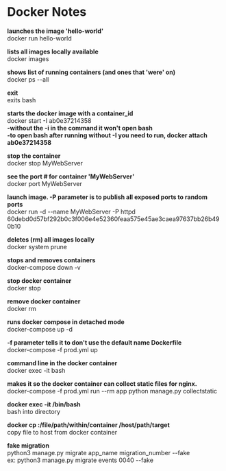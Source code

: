 # Docker Notes

**launches the image 'hello-world'**  
docker run hello-world

**lists all images locally available**  
docker images

**shows list of running containers (and ones that 'were' on)**  
docker ps --all

**exit**  
exits bash

**starts the docker image with a container_id**  
docker start -I ab0e37214358  
**-without the -i in the command it won't open bash**  
**-to open bash after running without -I you need to run, docker attach ab0e37214358**

**stop the container**  
docker stop MyWebServer

**see the port # for container 'MyWebServer'**  
docker port MyWebServer

**launch image. -P parameter is to publish all exposed ports to random ports**  
docker run -d --name MyWebServer -P httpd 60debd0d57bf292b0c3f006e4e52360feaa575e45ae3caea97637bb26b490b10

**deletes (rm) all images locally**  
docker system prune

**stops and removes containers**  
docker-compose down -v

**stop docker container**  
docker stop <container id>

**remove docker container**  
docker rm <container id>

**runs docker compose in detached mode**  
docker-compose up -d

**-f parameter tells it to don't use the default name Dockerfile**  
docker-compose -f prod.yml up

**command line in the docker container**  
docker exec -it <container id> bash

**makes it so the docker container can collect static files for nginx.**  
docker-compose -f prod.yml run --rm app python manage.py collectstatic

**docker exec -it <container name> /bin/bash**  
bash into directory

**docker cp <containerId>:/file/path/within/container /host/path/target**  
copy file to host from docker container

**fake migration**  
python3 manage.py migrate app_name migration_number --fake  
ex: python3 manage.py migrate events 0040 --fake